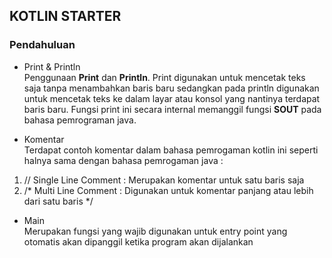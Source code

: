 ## KOTLIN STARTER

### Pendahuluan <br>

* Print & Println <br>
Penggunaan **Print** dan **Println**. Print digunakan untuk mencetak teks saja tanpa menambahkan baris baru sedangkan pada println digunakan untuk mencetak teks ke dalam layar atau konsol yang nantinya terdapat baris baru. Fungsi print ini secara internal memanggil fungsi **SOUT** pada bahasa pemrograman java.

* Komentar <br>
Terdapat contoh komentar dalam bahasa pemrogaman kotlin ini seperti halnya sama dengan bahasa pemrogaman java : 
1. // Single Line Comment : Merupakan komentar untuk satu baris saja
2. /*
   Multi Line Comment : Digunakan untuk komentar panjang atau lebih dari satu baris
   */

* Main <br>
Merupakan fungsi yang wajib digunakan untuk entry point yang otomatis akan dipanggil ketika program akan dijalankan
